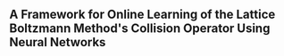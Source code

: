 ## A Framework for Online Learning of the Lattice Boltzmann Method's Collision Operator Using Neural Networks

